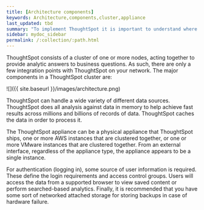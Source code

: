 ```yaml
---
title: [Architecture components]
keywords: Architecture,components,cluster,appliance
last_updated: tbd
summary: "To implement ThoughtSpot it is important to understand where it sits within your overall analytics architecture and how it provides data to end users. "
sidebar: mydoc_sidebar
permalink: /:collection/:path.html
---
```

ThoughtSpot consists of a cluster of one or more nodes, acting together to
provide analytic answers to business questions. As such, there are only a few
integration points with ThoughtSpot on your network. The major components in a ThoughtSpot cluster are:

![]({{ site.baseurl }}/images/architecture.png)

ThoughtSpot can handle a wide variety of different data sources. ThoughtSpot
does all analysis against data in memory to help achieve fast results across
millions and billions of records of data. ThoughtSpot caches the data in order
to process it.

The ThoughtSpot appliance can be a physical appliance that ThoughtSpot ships,
one or more AWS instances that are clustered together, or one or more VMware
instances that are clustered together. From an external interface, regardless of
the appliance type, the appliance appears to be a single instance.

For authentication (logging in), some source of user information is required.
These define the login requirements and access control groups. Users will access
the data from a supported browser to view saved content or perform
searched-based analytics. Finally, it is recommended that you have some sort of
networked attached storage for storing backups in case of hardware failure.
